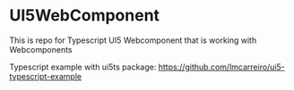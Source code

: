 # UI5WebComponent

This is repo for Typescript UI5 Webcomponent that is working with Webcomponents


Typescript example with ui5ts package:
https://github.com/lmcarreiro/ui5-typescript-example
